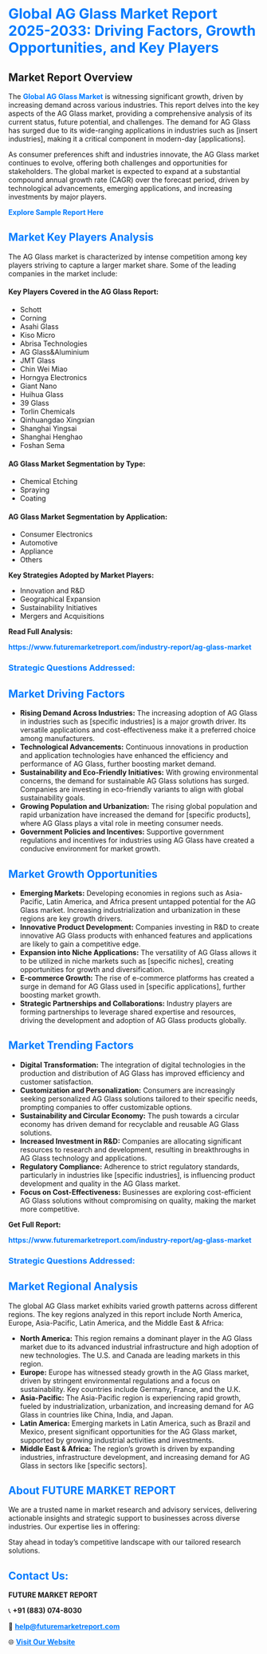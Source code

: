 <h1 style="color: #007BFF;">Global AG Glass Market Report 2025-2033: Driving Factors, Growth Opportunities, and Key Players</h1>

<section id="overview">
<h2>Market Report Overview</h2>
<p>The <a href="https://www.futuremarketreport.com/industry-report/ag-glass-market" style="color: #007BFF; text-decoration: none;"><strong>Global AG Glass Market</strong></a> is witnessing significant growth, driven by increasing demand across various industries. This report delves into the key aspects of the AG Glass market, providing a comprehensive analysis of its current status, future potential, and challenges. The demand for AG Glass has surged due to its wide-ranging applications in industries such as [insert industries], making it a critical component in modern-day [applications].</p>
<p>As consumer preferences shift and industries innovate, the AG Glass market continues to evolve, offering both challenges and opportunities for stakeholders. The global market is expected to expand at a substantial compound annual growth rate (CAGR) over the forecast period, driven by technological advancements, emerging applications, and increasing investments by major players.</p>
</section>

<section id="overview">
<p><a href="https://www.futuremarketreport.com/request-sample/reportId=59857" style="color: #007BFF; text-decoration: none;"><strong>Explore Sample Report Here</strong></a></p>
</section>

<section id="key-players">
<h2 style="color: #007BFF;">Market Key Players Analysis</h2>
<p>The AG Glass market is characterized by intense competition among key players striving to capture a larger market share. Some of the leading companies in the market include:</p>
<h4>Key Players Covered in the AG Glass Report:</h4>
<ul><li>Schott</li><li>Corning</li><li>Asahi Glass</li><li>Kiso Micro</li><li>Abrisa Technologies</li><li>AG Glass&amp;Aluminium</li><li>JMT Glass</li><li>Chin Wei Miao</li><li>Horngya Electronics</li><li>Giant Nano</li><li>Huihua Glass</li><li>39 Glass</li><li>Torlin Chemicals</li><li>Qinhuangdao Xingxian</li><li>Shanghai Yingsai</li><li>Shanghai Henghao</li><li>Foshan Sema</li></ul>
<h4>AG Glass Market Segmentation by Type:</h4>
<ul><li>Chemical Etching</li><li>Spraying</li><li>Coating</li></ul>

<h4>AG Glass Market Segmentation by Application:</h4>
<ul><li>Consumer Electronics</li><li>Automotive</li><li>Appliance</li><li>Others</li></ul>
<p><strong>Key Strategies Adopted by Market Players:</strong></p>
<ul>
<li>Innovation and R&D</li>
<li>Geographical Expansion</li>
<li>Sustainability Initiatives</li>
<li>Mergers and Acquisitions</li>
</ul>
</section>

<section>
<p><strong>Read Full Analysis: </strong></p><a href="https://www.futuremarketreport.com/industry-report/ag-glass-market" style="color: #007BFF; text-decoration: none;"><strong>https://www.futuremarketreport.com/industry-report/ag-glass-market</strong></a>
<h3 style="color: #007BFF;">Strategic Questions Addressed:</h3>
</section>

<section id="driving-factors">
<h2 style="color: #007BFF;">Market Driving Factors</h2>
<ul>
<li><strong>Rising Demand Across Industries:</strong> The increasing adoption of AG Glass in industries such as [specific industries] is a major growth driver. Its versatile applications and cost-effectiveness make it a preferred choice among manufacturers.</li>
<li><strong>Technological Advancements:</strong> Continuous innovations in production and application technologies have enhanced the efficiency and performance of AG Glass, further boosting market demand.</li>
<li><strong>Sustainability and Eco-Friendly Initiatives:</strong> With growing environmental concerns, the demand for sustainable AG Glass solutions has surged. Companies are investing in eco-friendly variants to align with global sustainability goals.</li>
<li><strong>Growing Population and Urbanization:</strong> The rising global population and rapid urbanization have increased the demand for [specific products], where AG Glass plays a vital role in meeting consumer needs.</li>
<li><strong>Government Policies and Incentives:</strong> Supportive government regulations and incentives for industries using AG Glass have created a conducive environment for market growth.</li>
</ul>
</section>

<section id="growth-opportunities">
<h2 style="color: #007BFF;">Market Growth Opportunities</h2>
<ul>
<li><strong>Emerging Markets:</strong> Developing economies in regions such as Asia-Pacific, Latin America, and Africa present untapped potential for the AG Glass market. Increasing industrialization and urbanization in these regions are key growth drivers.</li>
<li><strong>Innovative Product Development:</strong> Companies investing in R&D to create innovative AG Glass products with enhanced features and applications are likely to gain a competitive edge.</li>
<li><strong>Expansion into Niche Applications:</strong> The versatility of AG Glass allows it to be utilized in niche markets such as [specific niches], creating opportunities for growth and diversification.</li>
<li><strong>E-commerce Growth:</strong> The rise of e-commerce platforms has created a surge in demand for AG Glass used in [specific applications], further boosting market growth.</li>
<li><strong>Strategic Partnerships and Collaborations:</strong> Industry players are forming partnerships to leverage shared expertise and resources, driving the development and adoption of AG Glass products globally.</li>
</ul>
</section>

<section id="trending-factors">
<h2 style="color: #007BFF;">Market Trending Factors</h2>
<ul>
<li><strong>Digital Transformation:</strong> The integration of digital technologies in the production and distribution of AG Glass has improved efficiency and customer satisfaction.</li>
<li><strong>Customization and Personalization:</strong> Consumers are increasingly seeking personalized AG Glass solutions tailored to their specific needs, prompting companies to offer customizable options.</li>
<li><strong>Sustainability and Circular Economy:</strong> The push towards a circular economy has driven demand for recyclable and reusable AG Glass solutions.</li>
<li><strong>Increased Investment in R&D:</strong> Companies are allocating significant resources to research and development, resulting in breakthroughs in AG Glass technology and applications.</li>
<li><strong>Regulatory Compliance:</strong> Adherence to strict regulatory standards, particularly in industries like [specific industries], is influencing product development and quality in the AG Glass market.</li>
<li><strong>Focus on Cost-Effectiveness:</strong> Businesses are exploring cost-efficient AG Glass solutions without compromising on quality, making the market more competitive.</li>
</ul>
</section>

<section>
<p><strong>Get Full Report: </strong></p><a href="https://www.futuremarketreport.com/industry-report/ag-glass-market" style="color: #007BFF; text-decoration: none;"><strong>https://www.futuremarketreport.com/industry-report/ag-glass-market</strong></a>
<h3 style="color: #007BFF;">Strategic Questions Addressed:</h3>
</section>


<section id="regional-analysis">
<h2 style="color: #007BFF;">Market Regional Analysis</h2>
<p>The global AG Glass market exhibits varied growth patterns across different regions. The key regions analyzed in this report include North America, Europe, Asia-Pacific, Latin America, and the Middle East & Africa:</p>
<ul>
<li><strong>North America:</strong> This region remains a dominant player in the AG Glass market due to its advanced industrial infrastructure and high adoption of new technologies. The U.S. and Canada are leading markets in this region.</li>
<li><strong>Europe:</strong> Europe has witnessed steady growth in the AG Glass market, driven by stringent environmental regulations and a focus on sustainability. Key countries include Germany, France, and the U.K.</li>
<li><strong>Asia-Pacific:</strong> The Asia-Pacific region is experiencing rapid growth, fueled by industrialization, urbanization, and increasing demand for AG Glass in countries like China, India, and Japan.</li>
<li><strong>Latin America:</strong> Emerging markets in Latin America, such as Brazil and Mexico, present significant opportunities for the AG Glass market, supported by growing industrial activities and investments.</li>
<li><strong>Middle East & Africa:</strong> The region’s growth is driven by expanding industries, infrastructure development, and increasing demand for AG Glass in sectors like [specific sectors].</li>
</ul>
</section>

<footer>
<h2 style="color: #007BFF;">About FUTURE MARKET REPORT</h2>
<p>We are a trusted name in market research and advisory services, delivering actionable insights and strategic support to businesses across diverse industries. Our expertise lies in offering:</p>

<p>Stay ahead in today’s competitive landscape with our tailored research solutions.</p>

<h2 style="color: #007BFF;">Contact Us:</h2>
<p><strong>FUTURE MARKET REPORT</strong></p>
<p>📞 <strong>+91 (883) 074-8030</strong></p>
<p>📧 <strong><a href="mailto:help@futuremarketreport.com" style="color: #007BFF;">help@futuremarketreport.com</a></strong></p>
<p>🌐 <strong><a href="https://www.futuremarketreport.com/" style="color: #007BFF;">Visit Our Website</a></strong></p>
</footer>